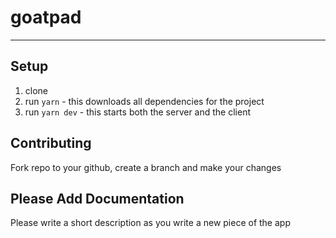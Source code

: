 # goatpad

---

## Setup

1. clone
2. run `yarn` - this downloads all dependencies for the project
3. run `yarn dev` - this starts both the server and the client

## Contributing

Fork repo to your github, create a branch and make your changes

## Please Add Documentation

Please write a short description as you write a new piece of the app
